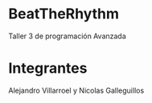 # BeatTheRhythm
Taller 3 de programación Avanzada

# Integrantes
Alejandro Villarroel y Nicolas Galleguillos

